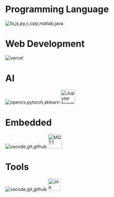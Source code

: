 # Programming Language
<div>
  <img src="https://skillicons.dev/icons?i=ts,js,py,c,cpp,matlab,java" alt="ts,js,py,c,cpp,matlab,java"/> 
</div>

# Web Development
<div>
  <img src="https://skillicons.dev/icons?i=html,css,figma,next,react,vite,tailwind,materialui,postman,flask,postgresql,sqlite,jest,docker,jenkins,npm,yarn,vercel" alt="vercel"/> 
<!--   <div>
    <img width="50" src="https://raw.githubusercontent.com/marwin1991/profile-technology-icons/refs/heads/main/icons/robot_framework.png" alt="Robot Framework" title="Robot Framework"/>
    <img width="50" src="https://raw.githubusercontent.com/marwin1991/profile-technology-icons/refs/heads/main/icons/http.png" alt="HTTP" title="HTTP"/>
    <img width="50" src="https://raw.githubusercontent.com/marwin1991/profile-technology-icons/refs/heads/main/icons/rest.png" alt="REST" title="REST"/>
    <img width="50" src="https://raw.githubusercontent.com/marwin1991/profile-technology-icons/refs/heads/main/icons/websocket.png" alt="websocket" title="websocket"/>
    <img width="50" src="https://raw.githubusercontent.com/marwin1991/profile-technology-icons/refs/heads/main/icons/ci_cd.png" alt="CI/CD" title="CI/CD"/>
  </div> -->
</div>


# AI
<div>
  <img src="https://skillicons.dev/icons?i=opencv,pytorch,sklearn" alt="opencv,pytorch,sklearn"/> 
  <img width="45" src="https://raw.githubusercontent.com/marwin1991/profile-technology-icons/refs/heads/main/icons/jupyter_notebook.png" alt="Jupyter Notebook" title="Jupyter Notebook"/>
<!--   <img width="50" src="https://raw.githubusercontent.com/marwin1991/profile-technology-icons/refs/heads/main/icons/numpy.png" alt="NumPy" title="NumPy"/>
  <img width="50" src="https://raw.githubusercontent.com/marwin1991/profile-technology-icons/refs/heads/main/icons/pandas.png" alt="Pandas" title="Pandas"/> -->
</div>


# Embedded
<div>
  <img src="https://skillicons.dev/icons?i=arduino,raspberrypi" alt="vscode,git,github"/> 
<!--   <img width="50" src="https://raw.githubusercontent.com/marwin1991/profile-technology-icons/refs/heads/main/icons/arduino.png" alt="Arduino" title="Arduino"/>
  <img width="50" src="https://raw.githubusercontent.com/marwin1991/profile-technology-icons/refs/heads/main/icons/raspberri_pi.png" alt="Raspberri Pi" title="Raspberri Pi"/> -->
  <img width="45" src="https://raw.githubusercontent.com/marwin1991/profile-technology-icons/refs/heads/main/icons/mqtt.png" alt="MQTT" title="MQTT"/>
</div>

# Tools
<div>
  <img src="https://skillicons.dev/icons?i=vscode,git,github" alt="vscode,git,github"/> 
  <img width="40" src="https://raw.githubusercontent.com/marwin1991/profile-technology-icons/refs/heads/main/icons/jira.png" alt="Jira" title="Jira"/>
<!--   <img width="50" src="https://raw.githubusercontent.com/marwin1991/profile-technology-icons/refs/heads/main/icons/visual_studio_code.png" alt="Visual Studio Code" title="Visual Studio Code"/>
  <img width="50" src="https://raw.githubusercontent.com/marwin1991/profile-technology-icons/refs/heads/main/icons/pycharm.png" alt="PyCharm" title="PyCharm"/>
  <img width="50" src="https://raw.githubusercontent.com/marwin1991/profile-technology-icons/refs/heads/main/icons/git.png" alt="Git" title="Git"/>
  <img width="50" src="https://raw.githubusercontent.com/marwin1991/profile-technology-icons/refs/heads/main/icons/github.png" alt="GitHub" title="GitHub"/>
  <img width="50" src="https://raw.githubusercontent.com/marwin1991/profile-technology-icons/refs/heads/main/icons/gitlab.png" alt="GitLab" title="GitLab"/>
  <img width="50" src="https://raw.githubusercontent.com/marwin1991/profile-technology-icons/refs/heads/main/icons/canva.png" alt="Canva" title="Canva"/> -->
</div>
